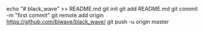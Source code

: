 echo "# black_wave" >> README.md
git init
git add README.md
git commit -m "first commit"
git remote add origin https://github.com/blwave/black_wave/
git push -u origin master
